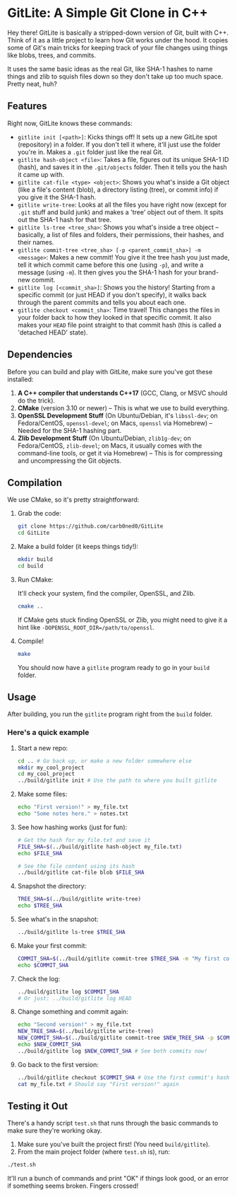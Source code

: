 # GitLite: A Simple Git Clone in C++

Hey there! GitLite is basically a stripped-down version of Git, built with C++. Think of it as a little project to learn how Git works under the hood. It copies some of Git's main tricks for keeping track of your file changes using things like blobs, trees, and commits.

It uses the same basic ideas as the real Git, like SHA-1 hashes to name things and zlib to squish files down so they don't take up too much space. Pretty neat, huh?

## Features

Right now, GitLite knows these commands:

* `gitlite init [<path>]`: Kicks things off! It sets up a new GitLite spot (repository) in a folder. If you don't tell it where, it'll just use the folder you're in. Makes a `.git` folder just like the real Git.
* `gitlite hash-object <file>`: Takes a file, figures out its unique SHA-1 ID (hash), and saves it in the `.git/objects` folder. Then it tells you the hash it came up with.
* `gitlite cat-file <type> <object>`: Shows you what's inside a Git object (like a file's content (blob), a directory listing (tree), or commit info) if you give it the SHA-1 hash.
* `gitlite write-tree`: Looks at all the files you have right now (except for `.git` stuff and build junk) and makes a 'tree' object out of them. It spits out the SHA-1 hash for that tree.
* `gitlite ls-tree <tree_sha>`: Shows you what's inside a tree object – basically, a list of files and folders, their permissions, their hashes, and their names.
* `gitlite commit-tree <tree_sha> [-p <parent_commit_sha>] -m <message>`: Makes a new commit! You give it the tree hash you just made, tell it which commit came before this one (using `-p`), and write a message (using `-m`). It then gives you the SHA-1 hash for your brand-new commit.
* `gitlite log [<commit_sha>]`: Shows you the history! Starting from a specific commit (or just HEAD if you don't specify), it walks back through the parent commits and tells you about each one.
* `gitlite checkout <commit_sha>`: Time travel! This changes the files in your folder back to how they looked in that specific commit. It also makes your `HEAD` file point straight to that commit hash (this is called a 'detached HEAD' state).

## Dependencies

Before you can build and play with GitLite, make sure you've got these installed:

1. **A C++ compiler that understands C++17** (GCC, Clang, or MSVC should do the trick).
2. **CMake** (version 3.10 or newer) – This is what we use to build everything.
3. **OpenSSL Development Stuff** (On Ubuntu/Debian, it's `libssl-dev`; on Fedora/CentOS, `openssl-devel`; on Macs, `openssl` via Homebrew) – Needed for the SHA-1 hashing part.
4. **Zlib Development Stuff** (On Ubuntu/Debian, `zlib1g-dev`; on Fedora/CentOS, `zlib-devel`; on Macs, it usually comes with the command-line tools, or get it via Homebrew) – This is for compressing and uncompressing the Git objects.

## Compilation

We use CMake, so it's pretty straightforward:

1. Grab the code:

    ```bash
    git clone https://github.com/carb0ned0/GitLite
    cd GitLite
    ```

2. Make a build folder (it keeps things tidy!):

    ```bash
    mkdir build
    cd build
    ```

3. Run CMake:

    It'll check your system, find the compiler, OpenSSL, and Zlib.

    ```bash
    cmake ..
    ```

    If CMake gets stuck finding OpenSSL or Zlib, you might need to give it a hint like `-DOPENSSL_ROOT_DIR=/path/to/openssl`.

4. Compile!

    ```bash
    make
    ```

    You should now have a `gitlite` program ready to go in your `build` folder.

## Usage

After building, you run the `gitlite` program right from the `build` folder.

### Here's a quick example

1. Start a new repo:

    ```bash
    cd .. # Go back up, or make a new folder somewhere else
    mkdir my_cool_project
    cd my_cool_project
    ../build/gitlite init # Use the path to where you built gitlite
    ```

2. Make some files:

    ```bash
    echo "First version!" > my_file.txt
    echo "Some notes here." > notes.txt
    ```

3. See how hashing works (just for fun):

    ```bash
    # Get the hash for my_file.txt and save it
    FILE_SHA=$(../build/gitlite hash-object my_file.txt)
    echo $FILE_SHA

    # See the file content using its hash
    ../build/gitlite cat-file blob $FILE_SHA
    ```

4. Snapshot the directory:

    ```bash
    TREE_SHA=$(../build/gitlite write-tree)
    echo $TREE_SHA
    ```

5. See what's in the snapshot:

    ```bash
    ../build/gitlite ls-tree $TREE_SHA
    ```

6. Make your first commit:

    ```bash
    COMMIT_SHA=$(../build/gitlite commit-tree $TREE_SHA -m "My first commit, yay!")
    echo $COMMIT_SHA
    ```

7. Check the log:

    ```bash
    ../build/gitlite log $COMMIT_SHA
    # Or just: ../build/gitlite log HEAD
    ```

8. Change something and commit again:

    ```bash
    echo "Second version!" > my_file.txt
    NEW_TREE_SHA=$(../build/gitlite write-tree)
    NEW_COMMIT_SHA=$(../build/gitlite commit-tree $NEW_TREE_SHA -p $COMMIT_SHA -m "Updated my file")
    echo $NEW_COMMIT_SHA
    ../build/gitlite log $NEW_COMMIT_SHA # See both commits now!
    ```

9. Go back to the first version:

    ```bash
    ../build/gitlite checkout $COMMIT_SHA # Use the first commit's hash
    cat my_file.txt # Should say "First version!" again
    ```

## Testing it Out

There's a handy script `test.sh` that runs through the basic commands to make sure they're working okay.

1. Make sure you've built the project first! (You need `build/gitlite`).
2. From the main project folder (where `test.sh` is), run:

```bash
./test.sh
```

It'll run a bunch of commands and print "OK" if things look good, or an error if something seems broken. Fingers crossed!
